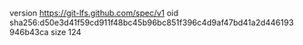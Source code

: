 version https://git-lfs.github.com/spec/v1
oid sha256:d50e3d41f59cd911f48bc45b96bc851f396c4d9af47bd41a2d446193946b43ca
size 124
